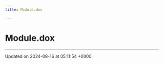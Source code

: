 ```yaml
---
title: Module.dox

---
```


# Module.dox








-------------------------------

Updated on 2024-08-16 at 05:11:54 +0000
